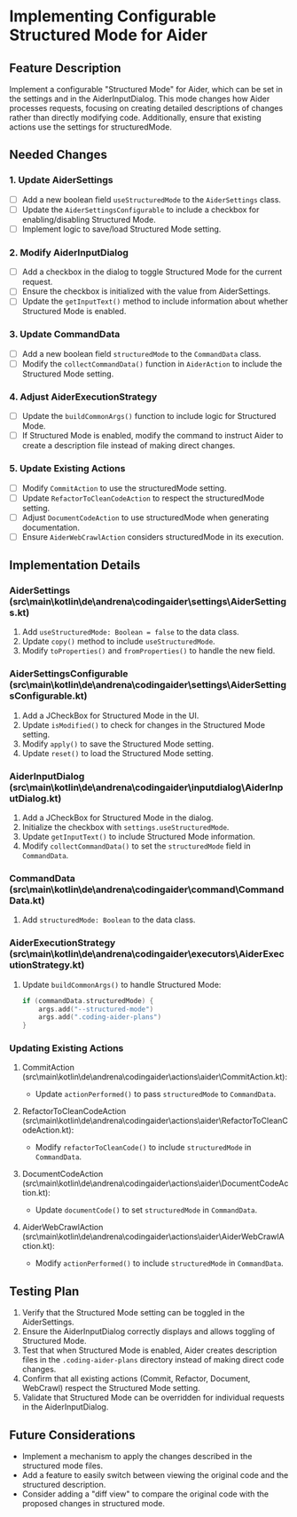 # Implementing Configurable Structured Mode for Aider

## Feature Description
Implement a configurable "Structured Mode" for Aider, which can be set in the settings and in the AiderInputDialog. This mode changes how Aider processes requests, focusing on creating detailed descriptions of changes rather than directly modifying code. Additionally, ensure that existing actions use the settings for structuredMode.

## Needed Changes

### 1. Update AiderSettings
- [ ] Add a new boolean field `useStructuredMode` to the `AiderSettings` class.
- [ ] Update the `AiderSettingsConfigurable` to include a checkbox for enabling/disabling Structured Mode.
- [ ] Implement logic to save/load Structured Mode setting.

### 2. Modify AiderInputDialog
- [ ] Add a checkbox in the dialog to toggle Structured Mode for the current request.
- [ ] Ensure the checkbox is initialized with the value from AiderSettings.
- [ ] Update the `getInputText()` method to include information about whether Structured Mode is enabled.

### 3. Update CommandData
- [ ] Add a new boolean field `structuredMode` to the `CommandData` class.
- [ ] Modify the `collectCommandData()` function in `AiderAction` to include the Structured Mode setting.

### 4. Adjust AiderExecutionStrategy
- [ ] Update the `buildCommonArgs()` function to include logic for Structured Mode.
- [ ] If Structured Mode is enabled, modify the command to instruct Aider to create a description file instead of making direct changes.

### 5. Update Existing Actions
- [ ] Modify `CommitAction` to use the structuredMode setting.
- [ ] Update `RefactorToCleanCodeAction` to respect the structuredMode setting.
- [ ] Adjust `DocumentCodeAction` to use structuredMode when generating documentation.
- [ ] Ensure `AiderWebCrawlAction` considers structuredMode in its execution.

## Implementation Details

### AiderSettings (src\main\kotlin\de\andrena\codingaider\settings\AiderSettings.kt)
1. Add `useStructuredMode: Boolean = false` to the data class.
2. Update `copy()` method to include `useStructuredMode`.
3. Modify `toProperties()` and `fromProperties()` to handle the new field.

### AiderSettingsConfigurable (src\main\kotlin\de\andrena\codingaider\settings\AiderSettingsConfigurable.kt)
1. Add a JCheckBox for Structured Mode in the UI.
2. Update `isModified()` to check for changes in the Structured Mode setting.
3. Modify `apply()` to save the Structured Mode setting.
4. Update `reset()` to load the Structured Mode setting.

### AiderInputDialog (src\main\kotlin\de\andrena\codingaider\inputdialog\AiderInputDialog.kt)
1. Add a JCheckBox for Structured Mode in the dialog.
2. Initialize the checkbox with `settings.useStructuredMode`.
3. Update `getInputText()` to include Structured Mode information.
4. Modify `collectCommandData()` to set the `structuredMode` field in `CommandData`.

### CommandData (src\main\kotlin\de\andrena\codingaider\command\CommandData.kt)
1. Add `structuredMode: Boolean` to the data class.

### AiderExecutionStrategy (src\main\kotlin\de\andrena\codingaider\executors\AiderExecutionStrategy.kt)
1. Update `buildCommonArgs()` to handle Structured Mode:
   ```kotlin
   if (commandData.structuredMode) {
       args.add("--structured-mode")
       args.add(".coding-aider-plans")
   }
   ```

### Updating Existing Actions
1. CommitAction (src\main\kotlin\de\andrena\codingaider\actions\aider\CommitAction.kt):
   - Update `actionPerformed()` to pass `structuredMode` to `CommandData`.

2. RefactorToCleanCodeAction (src\main\kotlin\de\andrena\codingaider\actions\aider\RefactorToCleanCodeAction.kt):
   - Modify `refactorToCleanCode()` to include `structuredMode` in `CommandData`.

3. DocumentCodeAction (src\main\kotlin\de\andrena\codingaider\actions\aider\DocumentCodeAction.kt):
   - Update `documentCode()` to set `structuredMode` in `CommandData`.

4. AiderWebCrawlAction (src\main\kotlin\de\andrena\codingaider\actions\aider\AiderWebCrawlAction.kt):
   - Modify `actionPerformed()` to include `structuredMode` in `CommandData`.

## Testing Plan
1. Verify that the Structured Mode setting can be toggled in the AiderSettings.
2. Ensure the AiderInputDialog correctly displays and allows toggling of Structured Mode.
3. Test that when Structured Mode is enabled, Aider creates description files in the `.coding-aider-plans` directory instead of making direct code changes.
4. Confirm that all existing actions (Commit, Refactor, Document, WebCrawl) respect the Structured Mode setting.
5. Validate that Structured Mode can be overridden for individual requests in the AiderInputDialog.

## Future Considerations
- Implement a mechanism to apply the changes described in the structured mode files.
- Add a feature to easily switch between viewing the original code and the structured description.
- Consider adding a "diff view" to compare the original code with the proposed changes in structured mode.
